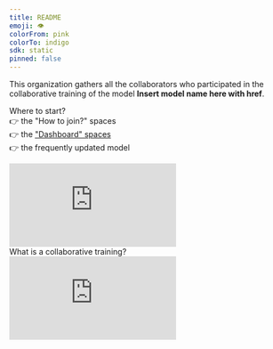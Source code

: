 ```yaml
---
title: README
emoji: 👁
colorFrom: pink
colorTo: indigo
sdk: static
pinned: false
---
```


<p class="lg:col-span-3">
	This organization gathers all the collaborators who participated in the collaborative training of the model <b>Insert model name here with href</b>. <br>
</p>
<p class="lg:col-span-3">

</p>
<p>
Where to start?<br>
    <!-- TODO: add the links -->
    👉 the <a class="underline" >"How to join?" spaces </a> <br>
    👉 the <a href="https://huggingface.co/spaces/training-transformers-together/Dashboard" class="underline" >"Dashboard"  spaces </a> <br>
    👉 the frequently updated <a class="underline" >model</a> <br>
</p>

<a class="block overflow-hidden">
	<div
		class="w-full h-40 mb-2 bg-gray-900 group-hover:bg-gray-850 rounded-lg flex items-start justify-start overflow-hidden"
	>
	<iframe src="https://www.youtube.com/embed/v8ShbLasRF8" allow="accelerometer; autoplay; encrypted-media; gyroscope; picture-in-picture" allowfullscreen="" frameborder="0"></iframe>
	<div href="https://www.youtube.com/watch?v=v8ShbLasRF8&t=6s" class="underline">What is a collaborative training?</div>
    </div>
</a>
<a class="block overflow-hidden group">
	<div
		class="w-full h-40 mb-2 bg-gray-900 group-hover:bg-gray-850 rounded-lg flex items-start justify-start overflow-hidden"
	>
	<iframe src="https://www.youtube.com/embed/zdVsg5zsGdc" allow="accelerometer; autoplay; encrypted-media; gyroscope; picture-in-picture" allowfullscreen="" frameborder="0"></iframe>
	</div>
</a>

